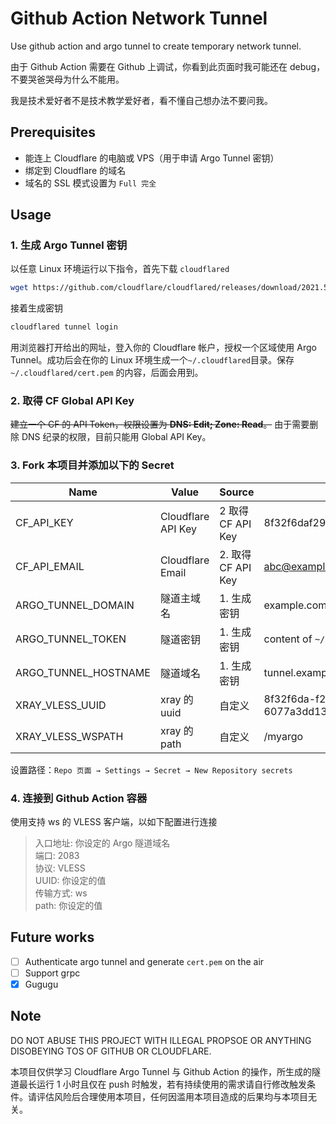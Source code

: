 # Github Action Network Tunnel
Use github action and argo tunnel to create temporary network tunnel.

由于 Github Action 需要在 Github 上调试，你看到此页面时我可能还在 debug，不要哭爸哭母为什么不能用。

我是技术爱好者不是技术教学爱好者，看不懂自己想办法不要问我。

## Prerequisites
+ 能连上 Cloudflare 的电脑或 VPS（用于申请 Argo Tunnel 密钥）
+ 绑定到 Cloudflare 的域名
+ 域名的 SSL 模式设置为 `Full 完全`

## Usage
### 1. 生成 Argo Tunnel 密钥
以任意 Linux 环境运行以下指令，首先下载 `cloudflared`
```sh
wget https://github.com/cloudflare/cloudflared/releases/download/2021.5.10/cloudflared-linux-amd64 -O /usr/local/bin/cloudflared && chmod +x /usr/local/bin/cloudflared
```
接着生成密钥
```sh
cloudflared tunnel login
```
用浏览器打开给出的网址，登入你的 Cloudflare 帐户，授权一个区域使用 Argo Tunnel。成功后会在你的 Linux 环境生成一个`~/.cloudflared`目录。保存 `~/.cloudflared/cert.pem` 的内容，后面会用到。
### 2. 取得 CF Global API Key
~~建立一个 CF 的 API Token，权限设置为 **DNS: Edit; Zone: Read**。~~
由于需要删除 DNS 纪录的权限，目前只能用 Global API Key。

### 3. Fork 本项目并添加以下的 Secret
| Name | Value | Source | Example |
|-|-|-| - |
| CF_API_KEY | Cloudflare API Key | 2 取得 CF API Key | 8f32f6daf2964cf6aa2d6077a3dd1308 |
| CF_API_EMAIL | Cloudflare Email | 2. 取得 CF API Key | abc@example.com |
| ARGO_TUNNEL_DOMAIN | 隧道主域名 | 1. 生成密钥 | example.com |
| ARGO_TUNNEL_TOKEN | 隧道密钥 | 1. 生成密钥 | content of `~/.cloudflared/cert.pem` |
| ARGO_TUNNEL_HOSTNAME | 隧道域名 | 1. 生成密钥 | tunnel.example.com |
| XRAY_VLESS_UUID | xray 的 uuid | 自定义 | 8f32f6da-f296-4cf6-aa2d-6077a3dd1308 |
| XRAY_VLESS_WSPATH | xray 的 path | 自定义 | /myargo |

设置路径：`Repo 页面 → Settings → Secret → New Repository secrets` <br>

### 4. 连接到 Github Action 容器
使用支持 ws 的 VLESS 客户端，以如下配置进行连接
> 入口地址: 你设定的 Argo 隧道域名 <br>
> 端口: 2083 <br>
> 协议: VLESS <br>
> UUID: 你设定的值 <br>
> 传输方式: ws <br>
> path: 你设定的值<br>

## Future works
+ [ ] Authenticate argo tunnel and generate `cert.pem` on the air
+ [ ] Support grpc
+ [x] Gugugu

## Note
DO NOT ABUSE THIS PROJECT WITH ILLEGAL PROPSOE OR ANYTHING DISOBEYING TOS OF GITHUB OR CLOUDFLARE.

本项目仅供学习 Cloudflare Argo Tunnel 与 Github Action 的操作，所生成的隧道最长运行 1 小时且仅在 push 时触发，若有持续使用的需求请自行修改触发条件。请评估风险后合理使用本项目，任何因滥用本项目造成的后果均与本项目无关。